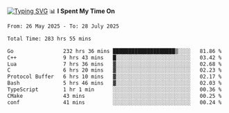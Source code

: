 <a href="https://git.io/typing-svg"><img src="https://readme-typing-svg.demolab.com?font=Fira+Code&weight=700&size=35&pause=2000&center=true&random=false&width=1000&height=250&lines=%F0%9D%98%9B%F0%9D%98%A9%F0%9D%98%A6+%F0%9D%98%AD%F0%9D%98%AA%F0%9D%98%A7%F0%9D%98%A6+%F0%9D%98%B0%F0%9D%98%A7+%F0%9D%98%B5%F0%9D%98%A9%F0%9D%98%AA%F0%9D%98%B4+%F0%9D%98%B8%F0%9D%98%B0%F0%9D%98%B3%F0%9D%98%AD%F0%9D%98%A5+%F0%9D%98%AA%F0%9D%98%B4+%F0%9D%98%B0%F0%9D%98%AF%F0%9D%98%AD%F0%9D%98%BA+%F0%9D%98%B5%F0%9D%98%A9%F0%9D%98%A6+%F0%9D%98%A6%F0%9D%98%AF%F0%9D%98%AB%F0%9D%98%B0%F0%9D%98%BA%F0%9D%98%AE%F0%9D%98%A6%F0%9D%98%AF%F0%9D%98%B5+%F0%9D%98%B0%F0%9D%98%A7+%F0%9D%98%A5%F0%9D%98%A6%F0%9D%98%A4%F0%9D%98%A6%F0%9D%98%B1%F0%9D%98%B5%F0%9D%98%AA%F0%9D%98%B0%F0%9D%98%AF" alt="Typing SVG" /></a>
📊 **I Spent My Time On** 

<!--START_SECTION:waka-->

```txt
From: 26 May 2025 - To: 28 July 2025

Total Time: 283 hrs 55 mins

Go                232 hrs 36 mins ████████████████████▒░░░░   81.86 %
C++               9 hrs 43 mins   █░░░░░░░░░░░░░░░░░░░░░░░░   03.42 %
Lua               7 hrs 36 mins   ▓░░░░░░░░░░░░░░░░░░░░░░░░   02.68 %
C                 6 hrs 20 mins   ▓░░░░░░░░░░░░░░░░░░░░░░░░   02.23 %
Protocol Buffer   6 hrs 10 mins   ▓░░░░░░░░░░░░░░░░░░░░░░░░   02.17 %
Bash              5 hrs 46 mins   ▓░░░░░░░░░░░░░░░░░░░░░░░░   02.03 %
TypeScript        1 hr 1 min      ░░░░░░░░░░░░░░░░░░░░░░░░░   00.36 %
CMake             43 mins         ░░░░░░░░░░░░░░░░░░░░░░░░░   00.25 %
conf              41 mins         ░░░░░░░░░░░░░░░░░░░░░░░░░   00.24 %
```

<!--END_SECTION:waka-->
